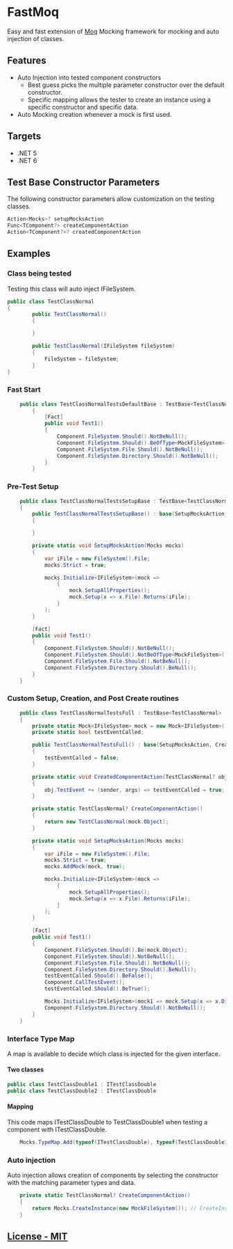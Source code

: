 # FastMoq

Easy and fast extension of [Moq](https://github.com/Moq) Mocking framework for mocking and auto injection of classes.

## Features

- Auto Injection into tested component constructors
  - Best guess picks the multiple parameter constructor over the default constructor.
  - Specific mapping allows the tester to create an instance using a specific constructor and specific data.
- Auto Mocking creation whenever a mock is first used.

## Targets

- .NET 5
- .NET 6

## Test Base Constructor Parameters

The following constructor parameters allow customization on the testing classes.

```cs
Action<Mocks>? setupMocksAction
Func<TComponent?> createComponentAction
Action<TComponent?>? createdComponentAction
```

## Examples

### Class being tested

Testing this class will auto inject IFileSystem.

```cs
public class TestClassNormal 
{
        public TestClassNormal()
        {

        }

        public TestClassNormal(IFileSystem fileSystem)
        {
            FileSystem = fileSystem;
        }
}
```

### Fast Start

```cs
    public class TestClassNormalTestsDefaultBase : TestBase<TestClassNormal>
        {
            [Fact]
            public void Test1()
            {
                Component.FileSystem.Should().NotBeNull();
                Component.FileSystem.Should().BeOfType<MockFileSystem>();
                Component.FileSystem.File.Should().NotBeNull();
                Component.FileSystem.Directory.Should().NotBeNull();
            }
        }
```

### Pre-Test Setup

```cs
    public class TestClassNormalTestsSetupBase : TestBase<TestClassNormal>
    {
        public TestClassNormalTestsSetupBase() : base(SetupMocksAction)
        {

        }

        private static void SetupMocksAction(Mocks mocks)
        {
            var iFile = new FileSystem().File;
            mocks.Strict = true;

            mocks.Initialize<IFileSystem>(mock =>
                {
                    mock.SetupAllProperties();
                    mock.Setup(x => x.File).Returns(iFile);
                }
            );
        }

        [Fact]
        public void Test1()
        {
            Component.FileSystem.Should().NotBeNull();
            Component.FileSystem.Should().NotBeOfType<MockFileSystem>();
            Component.FileSystem.File.Should().NotBeNull();
            Component.FileSystem.Directory.Should().BeNull();
        }
    }

```

### Custom Setup, Creation, and Post Create routines

```cs
    public class TestClassNormalTestsFull : TestBase<TestClassNormal>
    {
        private static Mock<IFileSystem> mock = new Mock<IFileSystem>();
        private static bool testEventCalled;

        public TestClassNormalTestsFull() : base(SetupMocksAction, CreateComponentAction, CreatedComponentAction)
        {
            testEventCalled = false;
        }

        private static void CreatedComponentAction(TestClassNormal? obj)
        {
            obj.TestEvent += (sender, args) => testEventCalled = true;
        }

        private static TestClassNormal? CreateComponentAction()
        {
            return new TestClassNormal(mock.Object);
        }

        private static void SetupMocksAction(Mocks mocks)
        {
            var iFile = new FileSystem().File;
            mocks.Strict = true;
            mocks.AddMock(mock, true);

            mocks.Initialize<IFileSystem>(mock =>
                {
                    mock.SetupAllProperties();
                    mock.Setup(x => x.File).Returns(iFile);
                }
            );
        }

        [Fact]
        public void Test1()
        {
            Component.FileSystem.Should().Be(mock.Object);
            Component.FileSystem.Should().NotBeNull();
            Component.FileSystem.File.Should().NotBeNull();
            Component.FileSystem.Directory.Should().BeNull();
            testEventCalled.Should().BeFalse();
            Component.CallTestEvent();
            testEventCalled.Should().BeTrue();

            Mocks.Initialize<IFileSystem>(mock1 => mock.Setup(x => x.Directory).Returns(new FileSystem().Directory));
            Component.FileSystem.Directory.Should().NotBeNull();
        }
    }
```

### Interface Type Map

A map is available to decide which class is injected for the given interface.

#### Two classes

```cs
public class TestClassDouble1 : ITestClassDouble
public class TestClassDouble2 : ITestClassDouble
```

#### Mapping

This code maps ITestClassDouble to TestClassDouble1 when testing a component with ITestClassDouble.

```cs
    Mocks.TypeMap.Add(typeof(ITestClassDouble), typeof(TestClassDouble1));
```

### Auto injection

Auto injection allows creation of components by selecting the constructor with the matching parameter types and data.

```cs
    private static TestClassNormal? CreateComponentAction()
    {
        return Mocks.CreateInstance(new MockFileSystem()); // CreateInstance matches the parameters and types with the Component constructor.
    }
```

## [License - MIT](./License)
